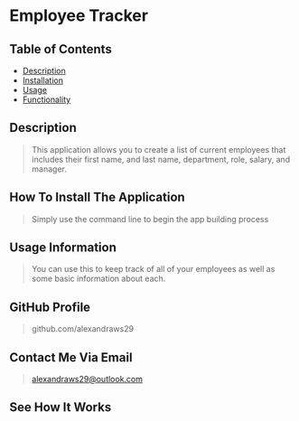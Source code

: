 
# Employee Tracker
## Table of Contents
- [Description](##Description)
- [Installation](##How-to-install)
- [Usage](##Usage-information)
- [Functionality](##See-How-It-Works)
## Description
> This application allows you to create a list of current employees that includes their first name, and last name, department, role, salary, and manager.
## How To Install The Application
> Simply use the command line to begin the app building process
## Usage Information
> You can use this to keep track of all of your employees as well as some basic information about each.
## GitHub Profile
> github.com/alexandraws29 
## Contact Me Via Email
> <alexandraws29@outlook.com>
## See How It Works
> 